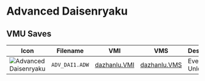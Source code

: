 # Advanced Daisenryaku

## VMU Saves

| Icon | Filename | VMI | VMS | Description |
|------|----------|-----|-----|-------------|
| ![Advanced Daisenryaku](../icons/ADV_DAI1.ADW.GIF) | `ADV_DAI1.ADW` | [dazhanlu.VMI](dazhanlu.VMI) | [dazhanlu.VMS](dazhanlu.VMS) | Everything Unlocked
